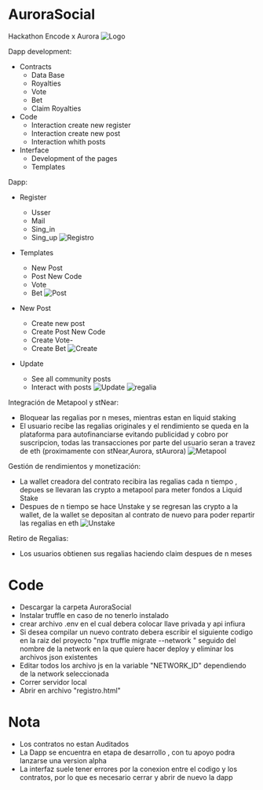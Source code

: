 # AuroraSocial
Hackathon Encode x Aurora
![Logo](https://raw.githubusercontent.com/Tona23/AuroraSocial/main/AuroraSocial.png)

Dapp development:
   - Contracts
      - Data Base
      - Royalties
      - Vote
      - Bet
      - Claim Royalties
   - Code
      - Interaction create new register
      - Interaction create new post
      - Interaction whith posts
   - Interface
      - Development of the pages
      - Templates 

Dapp:
   - Register
      - Usser
      - Mail
      - Sing_in
      - Sing_up
![Registro](https://raw.githubusercontent.com/Tona23/AuroraSocial/main/Registro.png)

   - Templates
      - New Post
      - Post New Code
      - Vote
      - Bet
![Post](https://raw.githubusercontent.com/Tona23/AuroraSocial/main/Post.png)

   - New Post
      - Create new post
      - Create Post New Code
      - Create Vote-
      - Create Bet
        ![Create](https://raw.githubusercontent.com/Tona23/AuroraSocial/main/create.png)

   - Update
      - See all community posts
      - Interact with posts
![Update](https://raw.githubusercontent.com/Tona23/AuroraSocial/main/publi.png)
![regalia](https://raw.githubusercontent.com/Tona23/AuroraSocial/main/Regalia.png)


Integración de Metapool y stNear:
   - Bloquear las regalias por n meses, mientras estan en liquid staking  
   - El usuario recibe las regalias originales y el rendimiento se queda en la plataforma para autofinanciarse evitando publicidad y cobro por suscripcion, todas las transacciones por parte del usuario seran a travez de eth (proximamente con stNear,Aurora, stAurora)
![Metapool](https://raw.githubusercontent.com/Tona23/AuroraSocial/main/Metapool.png)

Gestión de rendimientos y monetización:
   - La wallet creadora del contrato recibira las regalias cada n tiempo , depues se llevaran las crypto a metapool para meter fondos a Liquid Stake  
   - Despues de n tiempo se hace Unstake y se regresan las crypto a la wallet, de la wallet se depositan al contrato de nuevo para poder repartir las regalias en eth
![Unstake](https://raw.githubusercontent.com/Tona23/AuroraSocial/main/Unstake.png)

Retiro de Regalias:
   - Los usuarios obtienen sus regalias haciendo claim despues de n meses

# Code
- Descargar la carpeta AuroraSocial
- Instalar truffle en caso de no tenerlo instalado 
- crear archivo .env en el cual debera colocar llave privada y api infiura
- Si desea compilar un nuevo contrato debera escribir el siguiente codigo en la raiz del proyecto
   "npx truffle migrate --network " seguido del nombre de la network en la que quiere hacer deploy y eliminar los archivos json existentes
- Editar todos los archivo js en la variable "NETWORK_ID" dependiendo de la network seleccionada
- Correr servidor local
- Abrir en archivo "registro.html"

# Nota
- Los contratos no estan Auditados
- La Dapp se encuentra en etapa de desarrollo , con tu apoyo podra lanzarse una version alpha
- La interfaz suele tener errores por la conexion entre el codigo y los contratos, por lo que es necesario cerrar y abrir de nuevo la dapp
